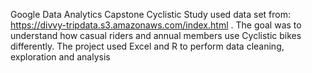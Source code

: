 Google Data Analytics Capstone Cyclistic Study used data set from: https://divvy-tripdata.s3.amazonaws.com/index.html . The goal was to understand how casual riders and annual members use Cyclistic bikes differently. 
The project used Excel and R to perform data cleaning, exploration and analysis
